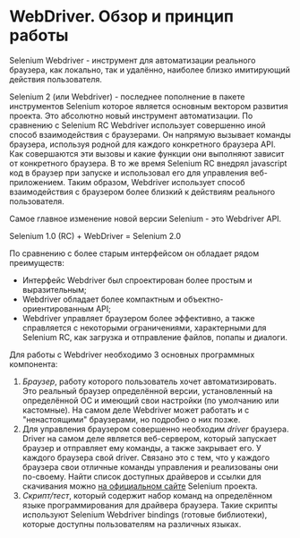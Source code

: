 # WebDriver. Обзор и принцип работы

Selenium Webdriver - инструмент для автоматизации реального браузера, как локально, так и удалённо, наиболее близко имитирующий действия пользователя.

Selenium 2 (или Webdriver) - последнее пополнение в пакете инструментов Selenium которое является основным вектором развития проекта. Это абсолютно новый инструмент автоматизации. По сравнению с Selenium RC Webdriver использует совершенно иной способ взаимодействия с браузерами. Он напрямую вызывает команды браузера, используя родной для каждого конкретного браузера API. Как совершаются эти вызовы и какие функции они выполняют зависит от конкретного браузера. В то же время Selenium RC внедрял javascript код в браузер при запуске и использовал его для управления веб-приложением. Таким образом, Webdriver использует способ взаимодействия с браузером более близкий к действиям реального пользователя.

Самое главное изменение новой версии Selenium - это Webdriver API.

Selenium 1.0 (RC) + WebDriver = Selenium 2.0

По сравнению с более старым интерфейсом он обладает рядом преимуществ:
* Интерфейс Webdriver был спроектирован более простым и выразительным;
* Webdriver обладает более компактным и объектно-ориентированным API;
* Webdriver управляет браузером более эффективно, а также справляется с некоторыми ограничениями, характерными для Selenium RC, как загрузка и отправление файлов, попапы и диалоги.

Для работы с Webdriver необходимо 3 основных программных компонента:
1. *Браузер*, работу которого пользователь хочет автоматизировать. Это реальный браузер определённой версии, установленный на определённой ОС и имеющий свои настройки (по умолчанию или кастомные). На самом деле Webdriver может работать и с "ненастоящими" браузерами, но подробно о них позже.
2. Для  управления браузером совершенно необходим *driver* браузера. Driver на самом деле является веб-сервером, который запускает браузер и отправляет ему команды, а также закрывает его. У каждого браузера свой driver. Связано это с тем, что у каждого браузера свои отличные команды управления и реализованы они по-своему. Найти список доступных драйверов и ссылки для скачивания можно <a href="http://docs.seleniumhq.org/download/">на официальном сайте</a> Selenium проекта.
3. *Скрипт/тест*, который содержит набор команд на определённом языке программирования для драйвера браузера. Такие скрипты используют Selenium Webdriver bindings (готовые библиотеки), которые доступны пользователям на различных языках.

